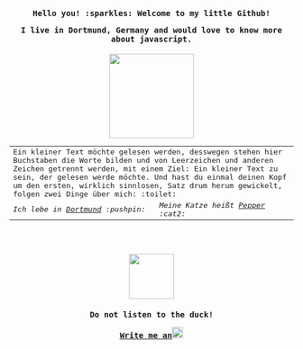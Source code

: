 <samp>

<h4 align="center"> Hello you! :sparkles: Welcome to my little Github! 
  
  I live in Dortmund, Germany and would love to know more about javascript. 
  
</h4>

<p align="center">
  <img width="150" src="https://i.redd.it/eel0a7x3rbtx.gif">
</p>

<table>
  <tbody>
    <tr>
      <td colspan="2" align="left">Ein kleiner Text möchte gelesen werden, desswegen stehen hier Buchstaben die Worte bilden und von Leerzeichen und anderen Zeichen getrennt werden, mit einem Ziel: Ein kleiner Text zu sein, der gelesen werde möchte. Und hast du einmal deinen Kopf um den ersten, wirklich sinnlosen, Satz drum herum gewickelt, folgen zwei Dinge über mich: :toilet:</td>
    </tr>
    <tr>
      <td><i>Ich lebe in <ins>Dortmund</ins> :pushpin:</td>
      <td><i>Meine Katze heißt <ins>Pepper</ins> :cat2:</td>
    </tr>
  </tbody>
</table>


<br></br>
<p align="center">
  <img width="80" src="https://cdn.7tv.app/emote/6212b7f05e821986e6f96ac1/4x.gif">
</p>

<h4 align="center">Do not listen to the duck! <a href= "mailto:janphilipp.winkler@gmail.com"> 
  
<ins>Write me an</ins></a><img width="20" src="https://i.gifer.com/origin/dc/dc76c3ec57eb149c33de9f475f4fa647.gif"></h4></p>


</samp>
